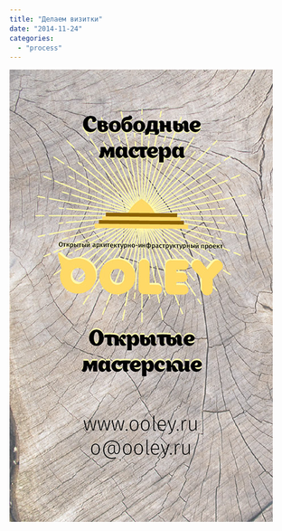 ```yaml
---
title: "Делаем визитки"
date: "2014-11-24"
categories: 
  - "process"
---
```


[![Визитка](images/AI3-01.jpg)](http://ooley.ru/wp-content/uploads/2014/11/AI3-01.jpg)
